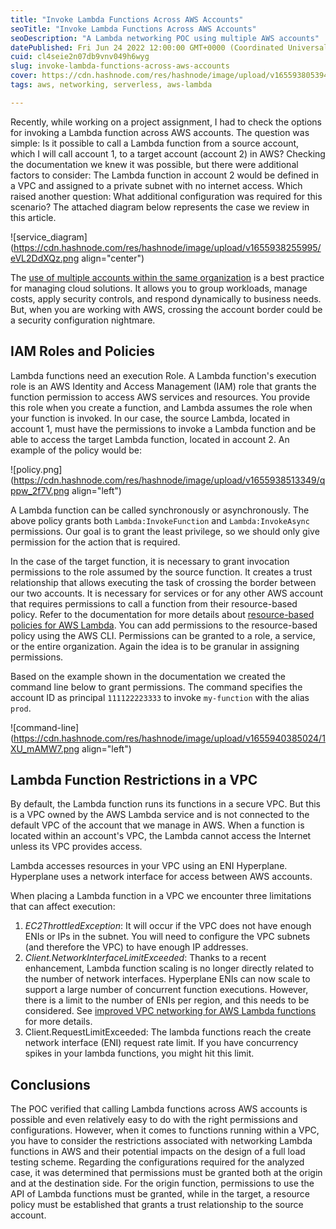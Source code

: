 ```yaml
---
title: "Invoke Lambda Functions Across AWS Accounts"
seoTitle: "Invoke Lambda Functions Across AWS Accounts"
seoDescription: "A Lambda networking POC using multiple AWS accounts"
datePublished: Fri Jun 24 2022 12:00:00 GMT+0000 (Coordinated Universal Time)
cuid: cl4seie2n07db9vnv049h6wyg
slug: invoke-lambda-functions-across-aws-accounts
cover: https://cdn.hashnode.com/res/hashnode/image/upload/v1655938053944/2VvyxPapR.jpg
tags: aws, networking, serverless, aws-lambda

---
```


Recently, while working on a project assignment, I had to check the options for invoking a Lambda function across AWS accounts. The question was simple: Is it possible to call a Lambda function from a source account, which I will call account 1, to a target account (account 2) in AWS? Checking the documentation we knew it was possible, but there were additional factors to consider: The Lambda function in account 2 would be defined in a VPC and assigned to a private subnet with no internet access. Which raised another question: What additional configuration was required for this scenario? The attached diagram below represents the case we review in this article.

![service_diagram](https://cdn.hashnode.com/res/hashnode/image/upload/v1655938255995/eVL2DdXQz.png align="center")

The [use of multiple accounts within the same organization](https://docs.aws.amazon.com/whitepapers/latest/organizing-your-aws-environment/benefits-of-using-multiple-aws-accounts.html) is a best practice for managing cloud solutions. It allows you to group workloads, manage costs, apply security controls, and respond dynamically to business needs. But, when you are working with AWS, crossing the account border could be a security configuration nightmare.

## IAM Roles and Policies

Lambda functions need an execution Role. A Lambda function's execution role is an AWS Identity and Access Management (IAM) role that grants the function permission to access AWS services and resources. You provide this role when you create a function, and Lambda assumes the role when your function is invoked. In our case,  the source Lambda, located in account 1, must have the permissions to invoke a Lambda function and be able to access the target Lambda function, located in account 2. An example of the policy would be:

![policy.png](https://cdn.hashnode.com/res/hashnode/image/upload/v1655938513349/qppw_2f7V.png align="left")

A Lambda function can be called synchronously or asynchronously. The above policy grants both ``Lambda:InvokeFunction`` and ``Lambda:InvokeAsync`` permissions. Our goal is to grant the least privilege, so we should only give permission for the action that is required.

In the case of the target function, it is necessary to grant invocation permissions to the role assumed by the source function. It creates a trust relationship that allows executing the task of crossing the border between our two accounts. It is necessary for services or for any other AWS account that requires permissions to call a function from their resource-based policy.  Refer to the documentation for more details about [resource-based policies for AWS Lambda](https://docs.aws.amazon.com/lambda/latest/dg/access-control-resource-based.html?icmpid=docs_lambda_help). You can add permissions to the resource-based policy using the AWS CLI. Permissions can be granted to a role, a service, or the entire organization. Again the idea is to be granular in assigning permissions.

Based on the example shown in the documentation we created the command line below to grant permissions. The command specifies the account ID as principal ``111122223333`` to invoke ``my-function`` with the alias ``prod``.

![command-line](https://cdn.hashnode.com/res/hashnode/image/upload/v1655940385024/1XU_mAMW7.png align="left")

## Lambda Function Restrictions in a VPC

By default, the Lambda function runs its functions in a secure VPC. But this is a VPC owned by the AWS Lambda service and is not connected to the default VPC of the account that we manage in AWS. When a function is located within an account's VPC, the Lambda cannot access the Internet unless its VPC provides access.

Lambda accesses resources in your VPC using an ENI Hyperplane. Hyperplane uses a network interface for access between AWS accounts.

When placing a Lambda function in a VPC we encounter three limitations that can affect execution:


1. *EC2ThrottledException*: It will occur if the VPC does not have enough ENIs or IPs in the subnet. You will need to configure the VPC subnets (and therefore the VPC) to have enough IP addresses.
1. *Client.NetworkInterfaceLimitExceeded*: Thanks to a recent enhancement, Lambda function scaling is no longer directly related to the number of network interfaces. Hyperplane ENIs can now scale to support a large number of concurrent function executions. However, there is a limit to the number of ENIs per region, and this needs to be considered. See [improved VPC networking for AWS Lambda functions](https://aws.amazon.com/blogs/compute/announcing-improved-vpc-networking-for-aws-lambda-functions/) for more details.
1. Client.RequestLimitExceeded: The lambda functions reach the create network interface (ENI) request rate limit. If you have concurrency spikes in your lambda functions, you might hit this limit.

## Conclusions

The POC verified that calling Lambda functions across AWS accounts is possible and even relatively easy to do with the right permissions and configurations. However, when it comes to functions running within a VPC, you have to consider the restrictions associated with networking Lambda functions in AWS and their potential impacts on the design of a full load testing scheme. Regarding the configurations required for the analyzed case, it was determined that permissions must be granted both at the origin and at the destination side. For the origin function, permissions to use the API of Lambda functions must be granted, while in the target, a resource policy must be established that grants a trust relationship to the source account.


